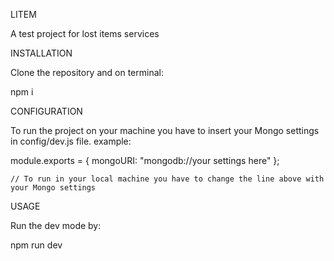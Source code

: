 

LITEM

A test project for lost items services

INSTALLATION

Clone the repository and on terminal:

npm i

CONFIGURATION

To run the project on your machine you have to insert your Mongo settings in config/dev.js file.
example: 

module.exports = {
    mongoURI: "mongodb://your settings here"
    };
    
    // To run in your local machine you have to change the line above with your Mongo settings


USAGE

Run the dev mode by:

npm run dev
